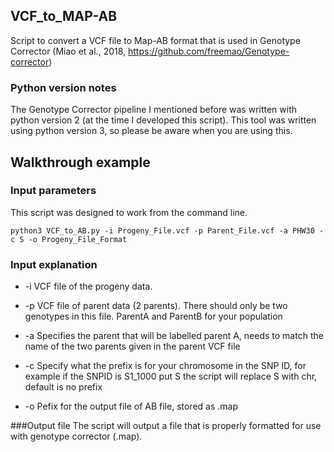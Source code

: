 ## VCF\_to\_MAP-AB
Script to convert a VCF file to Map-AB format that is used in Genotype Corrector (Miao et al., 2018, https://github.com/freemao/Genotype-corrector)



### Python version notes ###

The Genotype Corrector pipeline I mentioned before was written with python version 2 (at the time I developed this script). This tool was written using python version 3, so please be aware when you are using this.


## Walkthrough example

### Input parameters
This script was designed to work from the command line.

	python3 VCF_to_AB.py -i Progeny_File.vcf -p Parent_File.vcf -a PHW30 -c S -o Progeny_File_Format


### Input explanation
- -i VCF file of the progeny data.

- -p VCF file of parent data (2 parents). There should only be two genotypes in this file. ParentA and ParentB for your population

- -a Specifies the parent that will be labelled parent A, needs to match the name of the two parents given in the parent VCF file

- -c Specify what the prefix is for your chromosome in the SNP ID, for example if the SNPID is S1_1000 put S the script will replace S with chr, default is no prefix

- -o Pefix for the output file of AB file, stored as .map


  
###Output file
The script will output a file that is properly formatted for use with genotype corrector (.map).